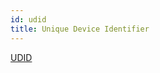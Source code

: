 ```yaml
---
id: udid
title: Unique Device Identifier
---
```


[UDID](https://en.wikipedia.org/wiki/UDID "UDID Wiki")
